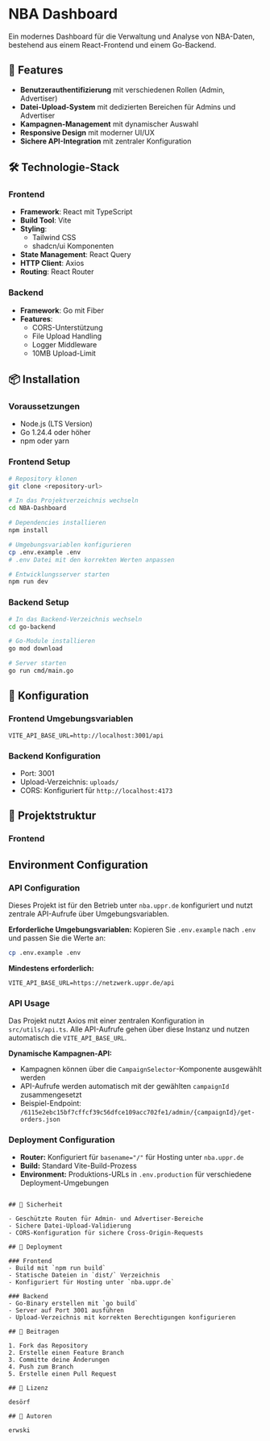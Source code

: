 # NBA Dashboard

Ein modernes Dashboard für die Verwaltung und Analyse von NBA-Daten, bestehend aus einem React-Frontend und einem Go-Backend.

## 🚀 Features

- **Benutzerauthentifizierung** mit verschiedenen Rollen (Admin, Advertiser)
- **Datei-Upload-System** mit dedizierten Bereichen für Admins und Advertiser
- **Kampagnen-Management** mit dynamischer Auswahl
- **Responsive Design** mit moderner UI/UX
- **Sichere API-Integration** mit zentraler Konfiguration

## 🛠️ Technologie-Stack

### Frontend
- **Framework**: React mit TypeScript
- **Build Tool**: Vite
- **Styling**: 
  - Tailwind CSS
  - shadcn/ui Komponenten
- **State Management**: React Query
- **HTTP Client**: Axios
- **Routing**: React Router

### Backend
- **Framework**: Go mit Fiber
- **Features**:
  - CORS-Unterstützung
  - File Upload Handling
  - Logger Middleware
  - 10MB Upload-Limit

## 📦 Installation

### Voraussetzungen
- Node.js (LTS Version)
- Go 1.24.4 oder höher
- npm oder yarn

### Frontend Setup
```bash
# Repository klonen
git clone <repository-url>

# In das Projektverzeichnis wechseln
cd NBA-Dashboard

# Dependencies installieren
npm install

# Umgebungsvariablen konfigurieren
cp .env.example .env
# .env Datei mit den korrekten Werten anpassen

# Entwicklungsserver starten
npm run dev
```

### Backend Setup
```bash
# In das Backend-Verzeichnis wechseln
cd go-backend

# Go-Module installieren
go mod download

# Server starten
go run cmd/main.go
```

## 🔧 Konfiguration

### Frontend Umgebungsvariablen
```env
VITE_API_BASE_URL=http://localhost:3001/api
```

### Backend Konfiguration
- Port: 3001
- Upload-Verzeichnis: `uploads/`
- CORS: Konfiguriert für `http://localhost:4173`

## 📁 Projektstruktur

### Frontend

## Environment Configuration

### API Configuration
Dieses Projekt ist für den Betrieb unter `nba.uppr.de` konfiguriert und nutzt zentrale API-Aufrufe über Umgebungsvariablen.

**Erforderliche Umgebungsvariablen:**
Kopieren Sie `.env.example` nach `.env` und passen Sie die Werte an:

```bash
cp .env.example .env
```

**Mindestens erforderlich:**
```
VITE_API_BASE_URL=https://netzwerk.uppr.de/api
```

### API Usage
Das Projekt nutzt Axios mit einer zentralen Konfiguration in `src/utils/api.ts`. Alle API-Aufrufe gehen über diese Instanz und nutzen automatisch die `VITE_API_BASE_URL`.

**Dynamische Kampagnen-API:**
- Kampagnen können über die `CampaignSelector`-Komponente ausgewählt werden
- API-Aufrufe werden automatisch mit der gewählten `campaignId` zusammengesetzt
- Beispiel-Endpoint: `/6115e2ebc15bf7cffcf39c56dfce109acc702fe1/admin/{campaignId}/get-orders.json`

### Deployment Configuration
- **Router:** Konfiguriert für `basename="/"` für Hosting unter `nba.uppr.de`
- **Build:** Standard Vite-Build-Prozess
- **Environment:** Produktions-URLs in `.env.production` für verschiedene Deployment-Umgebungen


```

## 🔐 Sicherheit

- Geschützte Routen für Admin- und Advertiser-Bereiche
- Sichere Datei-Upload-Validierung
- CORS-Konfiguration für sichere Cross-Origin-Requests

## 🚀 Deployment

### Frontend
- Build mit `npm run build`
- Statische Dateien in `dist/` Verzeichnis
- Konfiguriert für Hosting unter `nba.uppr.de`

### Backend
- Go-Binary erstellen mit `go build`
- Server auf Port 3001 ausführen
- Upload-Verzeichnis mit korrekten Berechtigungen konfigurieren

## 🤝 Beitragen

1. Fork das Repository
2. Erstelle einen Feature Branch
3. Committe deine Änderungen
4. Push zum Branch
5. Erstelle einen Pull Request

## 📝 Lizenz

desörf

## 👥 Autoren

erwski
